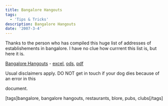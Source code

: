 ```yaml
---
title: Bangalore Hangouts
tags:
  - 'Tips & Tricks'
description: Bangalore Hangouts
date: '2007-3-4'
---
```


Thanks to the person who has compiled this huge list of addresses of establishements in bangalore. I have no clue how currrent this list is, but here it is.

[Bangalore Hangouts][0] - [excel][1], [ods][2], [pdf][3]

Usual disclaimers apply. DO NOT get in touch if your dog dies because of an error in this

document.

\[tags\]bangalore, bangalore hangouts, restaurants, blore, pubs, clubs\[/tags\]


[0]: http://shvelmur.com/downloads/blore_hangouts/Bangalore_Hangouts.html
[1]: http://shvelmur.com/downloads/blore_hangouts/Bangalore_Hangouts.xls
[2]: http://shvelmur.com/downloads/blore_hangouts/Bangalore_Hangouts.ods
[3]: http://shvelmur.com/downloads/blore_hangouts/Bangalore_Hangouts.pdf